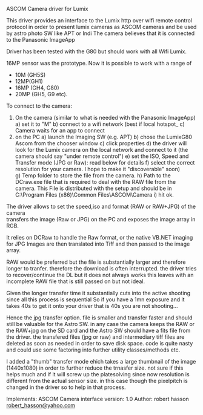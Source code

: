 ASCOM Camera driver for Lumix

This driver provides an interface to the Lumix http over wifi remote control protocol
in order to present lumix cameras as ASCOM cameras and be used by astro photo SW like APT or Indi 
The camera believes that it is connected to the Panasonic ImageApp

Driver has been tested with the G80 but should work with all Wifi Lumix.

16MP sensor was the prototype. Now it is possible to work with a range of 
 - 10M (GH5S) 
 - 12MP(GH1) 
 - 16MP (GH4, G80)
 - 20MP (GH5, G9 etc).
 

To connect to the camera:
1) On the camera (similar to what is needed with the Panasonic ImageApp)
	a) set it to "M"
	b) connect to a wifi network (best if local hotspot_
	c) Camera waits for an app to connect 
2) on the PC
	a) launch the Imaging SW (e.g. APT)
	b) chose the LumixG80 Ascom from the chooser window
	c) click properties
	d) the driver will look for the Lumix camera on the local network and connect to it (the camera should say "under remote control")
	e) set the ISO, Speed and Transfer mode (JPG or Raw): read below for details
   f) select the correct resolution for your camera. I hope to make it "discoverable" soon)  
	g) Temp folder to store the file from the camera.
	h) Path to the DCraw.exe file that is required to deal with the RAW file from the camera. This File is distributed with the setup and should be in 
C:\Program Files (x86)\Common Files\ASCOM\Camera
	i) hit ok.

The driver allows to set the speed,iso and format (RAW or RAW+JPG) of the camera  
transfers the image (Raw or JPG) on the PC and exposes the image array in RGB.

It relies on DCRaw to handle the Raw format, or the native VB.NET imaging for JPG
Images are then translated into Tiff and then passed to the image array.

RAW would be preferred but the file is substantially larger and therefore longer to tranfer.
therefore the download is often interrupted. the driver tries to recover/continue the DL but it does not always works
this leaves with an incomplete RAW file that is still passed on but not ideal. 

Given the longer transfer time it substantially cuts into the active shooting since all this process is sequential
So if you have a 1mn exposure and it takes 40s to get it onto your driver that is 40s you are not shooting...

Hence the jpg transfer option. file is smaller and transfer faster and should still be valuable for the Astro SW.
in any case the camera keeps the RAW or the RAW+jpg on the SD card and the Astro SW should have a fits file from the driver.
the transfered files (jpg or raw) and intermediary tiff files are deleted as soon as needed in order to save disk space.
code is quite nasty and could use some factoring into further utility classes/methods etc.

I added a "thumb" transfer mode ehich takes a large thumbnail of the image  (1440x1080) in order to further reduce the trnasfer size. 
 not sure if this helps much and if it will screw up the platesolving since now resolution is different from the actual sensor size. 
in this case though the pixelpitch is changed in the driver so to help in that process.

 Implements:	ASCOM Camera interface version: 1.0
 Author:		robert hasson robert_hasson@yahoo.com
